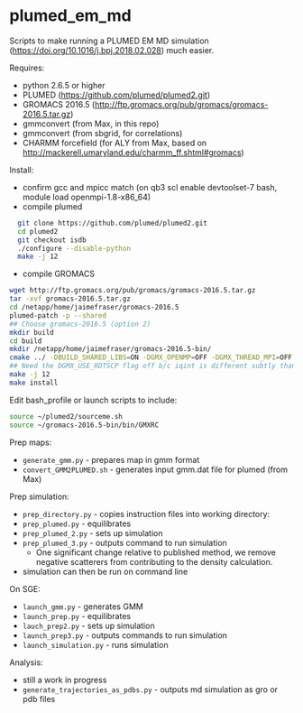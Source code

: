 # plumed_em_md

Scripts to make running a PLUMED EM MD simulation (https://doi.org/10.1016/j.bpj.2018.02.028) much easier.

Requires:
- python 2.6.5 or higher
- PLUMED (https://github.com/plumed/plumed2.git)
- GROMACS 2016.5 (http://ftp.gromacs.org/pub/gromacs/gromacs-2016.5.tar.gz)
- gmmconvert (from Max, in this repo)
- gmmconvert (from sbgrid, for correlations)
- CHARMM forcefield (for ALY from Max, based on http://mackerell.umaryland.edu/charmm_ff.shtml#gromacs)

Install:
- confirm gcc and mpicc match (on qb3 scl enable devtoolset-7 bash, module load openmpi-1.8-x86_64)
- compile plumed
```bash
  git clone https://github.com/plumed/plumed2.git
  cd plumed2
  git checkout isdb
  ./configure --disable-python
  make -j 12
  ```
- compile GROMACS
```bash
wget http://ftp.gromacs.org/pub/gromacs/gromacs-2016.5.tar.gz
tar -xvf gromacs-2016.5.tar.gz
cd /netapp/home/jaimefraser/gromacs-2016.5
plumed-patch -p --shared
## Choose gromacs-2016.5 (option 2)
mkdir build
cd build
mkdir /netapp/home/jaimefraser/gromacs-2016.5-bin/
cmake ../ -DBUILD_SHARED_LIBS=ON -DGMX_OPENMP=OFF -DGMX_THREAD_MPI=OFF -DGMX_GPU=OFF -DCMAKE_INSTALL_PREFIX=/netapp/home/jaimefraser/gromacs-2016.5-bin/ -DCMAKE_CXX_COMPILER=mpic++ -DCMAKE_C_COMPILER=mpicc -DGMX_MPI=ON -DGMX_USE_RDTSCP=off
## Need the DGMX_USE_RDTSCP flag off b/c iqint is different subtly than some other nodes on qb3 cluster! if using in an environment with only one CPU type, delete that flag.
make -j 12
make install
```

Edit bash_profile or launch scripts to include:
```bash
source ~/plumed2/sourceme.sh
source ~/gromacs-2016.5-bin/bin/GMXRC
```

Prep maps:
- `generate_gmm.py` - prepares map in gmm format
- `convert_GMM2PLUMED.sh` - generates input gmm.dat file for plumed (from Max)

Prep simulation:
- `prep_directory.py` - copies instruction files into working directory:
- `prep_plumed.py` - equilibrates
- `prep_plumed_2.py` - sets up simulation
- `prep_plumed_3.py` - outputs command to run simulation
  - One significant change relative to published method, we remove negative scatterers from contributing to the density calculation.
- simulation can then be run on command line

On SGE:
- `launch_gmm.py` - generates GMM
- `launch_prep.py` - equilibrates
- `lauch_prep2.py` - sets up simulation
- `launch_prep3.py` - outputs commands to run simulation
- `launch_simulation.py` - runs simulation

Analysis:
- still a work in progress
- `generate_trajectories_as_pdbs.py` - outputs md simulation as gro or pdb files
